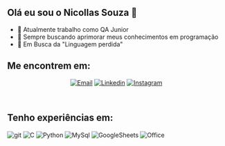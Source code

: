 ## Olá eu sou o Nicollas Souza 👋

- 🔭 Atualmente trabalho como QA Junior
- 🌱 Sempre buscando aprimorar meus conhecimentos em programação
- 🤔 Em Busca da "Linguagem perdida"

## Me encontrem em:
<div align="center">

[![Email](https://img.shields.io/badge/Gmail-D14836?style=for-the-badge&logo=gmail&logoColor=white
)](mailto:nicollassouza56@gmail.com)
[![Linkedin](https://img.shields.io/badge/LinkedIn-0077B5?style=for-the-badge&logo=linkedin&logoColor=white
)](https://www.linkedin.com/in/nicollas-souza-352507119/)
[![Instagram](https://img.shields.io/badge/Instagram-E4405F?style=for-the-badge&logo=instagram&logoColor=white
)](https://www.instagram.com/nicollassouza56/)

  <!--- Retirado para resolução de bug
  <div>
    <a href="https://github.com/Nicollas56">
     <img height="180em" src="https://github-readme-stats.vercel.app/api?username=Nicollas56&show_icons=true&theme=github_dark&include_all_commits=true&count_private=true"/>
    </a>
  </div>
  -->
</div><br/>

## Tenho experiências em:
<div style="display: inline_block">

  <img align="center" alt="git" src="https://img.shields.io/badge/GIT-E44C30?style=for-the-badge&logo=git&logoColor=white">
  <img align="center" alt="C" src="https://img.shields.io/badge/C%2B%2B-00599C?style=for-the-badge&logo=c%2B%2B&logoColor=white">
  <img align="center" alt="Python" src="https://img.shields.io/badge/Python-14354C?style=for-the-badge&logo=python&logoColor=white">
  <img align="center" alt="MySql" src="https://img.shields.io/badge/MySQL-00000F?style=for-the-badge&logo=mysql&logoColor=white">
  <img align="center" alt="GoogleSheets" src="https://img.shields.io/badge/Google%20Sheets-34A853?style=for-the-badge&logo=google-sheets&logoColor=white">
  <img align="center" alt="Office" src="https://img.shields.io/badge/Microsoft_Office-D83B01?style=for-the-badge&logo=microsoft-office&logoColor=white">

</div>
